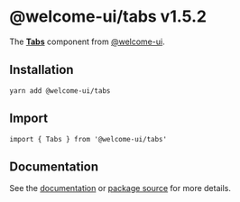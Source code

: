 # @welcome-ui/tabs v1.5.2
  
The **[Tabs](http://welcome-ui.com/components/tabs)** component from [@welcome-ui](http://welcome-ui.com).

## Installation

    yarn add @welcome-ui/tabs

## Import

    import { Tabs } from '@welcome-ui/tabs'

## Documentation

See the [documentation](http://welcome-ui.com/components/tabs) or [package source](https://github.com/WTTJ/welcome-ui/tree/v1.5.2/packages/Tabs) for more details.
